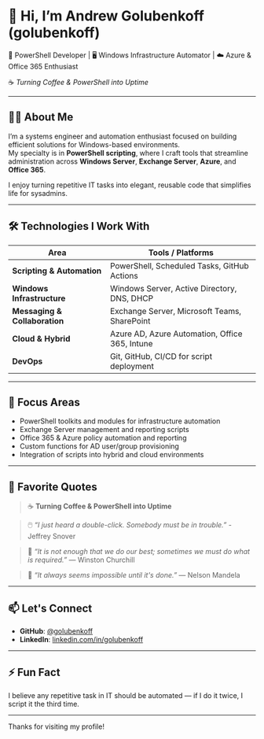 # 👋 Hi, I’m Andrew Golubenkoff (golubenkoff)

🧰 PowerShell Developer | 🖥️ Windows Infrastructure Automator | ☁️ Azure & Office 365 Enthusiast

☕ *Turning Coffee & PowerShell into Uptime*

---

## 🧑‍💻 About Me

I’m a systems engineer and automation enthusiast focused on building efficient solutions for Windows-based environments.  
My specialty is in **PowerShell scripting**, where I craft tools that streamline administration across **Windows Server**, **Exchange Server**, **Azure**, and **Office 365**.

I enjoy turning repetitive IT tasks into elegant, reusable code that simplifies life for sysadmins.

---

## 🛠️ Technologies I Work With

| Area                        | Tools / Platforms |
|----------------------------|------------------|
| **Scripting & Automation** | PowerShell, Scheduled Tasks, GitHub Actions |
| **Windows Infrastructure** | Windows Server, Active Directory, DNS, DHCP |
| **Messaging & Collaboration** | Exchange Server, Microsoft Teams, SharePoint |
| **Cloud & Hybrid**         | Azure AD, Azure Automation, Office 365, Intune |
| **DevOps**                 | Git, GitHub, CI/CD for script deployment |

---

## 🚀 Focus Areas

- PowerShell toolkits and modules for infrastructure automation  
- Exchange Server management and reporting scripts  
- Office 365 & Azure policy automation and reporting  
- Custom functions for AD user/group provisioning  
- Integration of scripts into hybrid and cloud environments

---

## 📜 Favorite Quotes

> ☕ **Turning Coffee & PowerShell into Uptime**

> 🖱️ *“I just heard a double-click. Somebody must be in trouble.”* - Jeffrey Snover

> 🔧 *“It is not enough that we do our best; sometimes we must do what is required.”* — Winston Churchill

> 🧠 *“It always seems impossible until it's done.”* — Nelson Mandela

---

## 📫 Let's Connect

- **GitHub**: [@golubenkoff](https://github.com/golubenkoff)  
- **LinkedIn**: [linkedin.com/in/golubenkoff](https://www.linkedin.com/in/golubenkoff/)  

---

## ⚡ Fun Fact

I believe any repetitive task in IT should be automated — if I do it twice, I script it the third time.


---

Thanks for visiting my profile!
